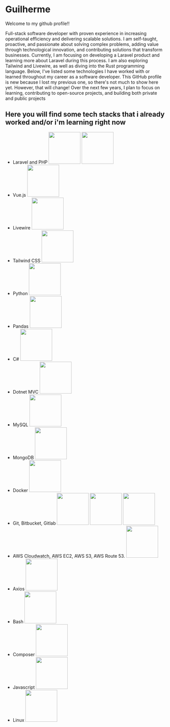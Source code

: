 # Guilherme
Welcome to my github profile!!

Full-stack software developer with proven experience in increasing operational efficiency and delivering scalable solutions. I am self-taught, proactive, and passionate about solving complex problems, adding value through technological innovation, and contributing solutions that transform businesses.
Currently, I am focusing on developing a Laravel product and learning more about Laravel during this process. I am also exploring Tailwind and Livewire, as well as diving into the Rust programming language. Below, I've listed some technologies I have worked with or learned throughout my career as a software developer.
This GitHub profile is new because I lost my previous one, so there's not much to show here yet. However, that will change! Over the next few years, I plan to focus on learning, contributing to open-source projects, and building both private and public projects

## Here you will find some tech stacks that i already worked and/or i'm learning right now

- Laravel and PHP
  <img width="100px" margin-right="20px" src="https://cdn.jsdelivr.net/gh/devicons/devicon@latest/icons/php/php-original.svg" /> <img width="100px" src="https://cdn.jsdelivr.net/gh/devicons/devicon@latest/icons/laravel/laravel-original.svg" />
- Vue.js <img width="100px" src="https://cdn.jsdelivr.net/gh/devicons/devicon@latest/icons/vuejs/vuejs-original.svg" />
- Livewire <img width="100px" src="https://cdn.jsdelivr.net/gh/devicons/devicon@latest/icons/livewire/livewire-original-wordmark.svg" />
- Tailwind CSS <img width="100px" src="https://cdn.jsdelivr.net/gh/devicons/devicon@latest/icons/tailwindcss/tailwindcss-original-wordmark.svg" />
- Python <img width="100px" src="https://cdn.jsdelivr.net/gh/devicons/devicon@latest/icons/python/python-original.svg" />
- Pandas <img width="100px" src="https://cdn.jsdelivr.net/gh/devicons/devicon@latest/icons/pandas/pandas-original.svg" />
- C# <img width="100px" src="https://cdn.jsdelivr.net/gh/devicons/devicon@latest/icons/csharp/csharp-original.svg" />
- Dotnet MVC <img width="100px" src="https://cdn.jsdelivr.net/gh/devicons/devicon@latest/icons/dotnetcore/dotnetcore-original.svg" />
- MySQL <img width="100px" src="https://cdn.jsdelivr.net/gh/devicons/devicon@latest/icons/mysql/mysql-original.svg" />
- MongoDB <img width="100px" src="https://cdn.jsdelivr.net/gh/devicons/devicon@latest/icons/mongodb/mongodb-original.svg" />
- Docker <img width="100px" src="https://cdn.jsdelivr.net/gh/devicons/devicon@latest/icons/docker/docker-original.svg" />
- Git, Bitbucket, Gitlab <img width="100px" src="https://cdn.jsdelivr.net/gh/devicons/devicon@latest/icons/git/git-original.svg" /> <img width="100px" src="https://cdn.jsdelivr.net/gh/devicons/devicon@latest/icons/bitbucket/bitbucket-original.svg" /> <img width="100px" src="https://cdn.jsdelivr.net/gh/devicons/devicon@latest/icons/gitlab/gitlab-original.svg" />
- AWS Cloudwatch, AWS EC2, AWS S3, AWS Route 53. <img width="100px" src="https://cdn.jsdelivr.net/gh/devicons/devicon@latest/icons/amazonwebservices/amazonwebservices-original-wordmark.svg" />
- Axios <img width="100px" src="https://cdn.jsdelivr.net/gh/devicons/devicon@latest/icons/axios/axios-plain.svg" />
- Bash <img width="100px" src="https://cdn.jsdelivr.net/gh/devicons/devicon@latest/icons/bash/bash-original.svg" />
- Composer <img width="100px" src="https://cdn.jsdelivr.net/gh/devicons/devicon@latest/icons/composer/composer-original.svg" />
- Javascript <img width="100px" src="https://cdn.jsdelivr.net/gh/devicons/devicon@latest/icons/javascript/javascript-original.svg" />
- Linux <img width="100px" src="https://cdn.jsdelivr.net/gh/devicons/devicon@latest/icons/linux/linux-original.svg" />
